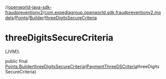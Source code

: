 //[openworld-java-sdk-fraudpreventionv2](../../../../index.md)/[com.expediagroup.openworld.sdk.fraudpreventionv2.models](../../index.md)/[Points](../index.md)/[Builder](index.md)/[threeDigitsSecureCriteria](three-digits-secure-criteria.md)

# threeDigitsSecureCriteria

[JVM]\

public final [Points.Builder](index.md)[threeDigitsSecureCriteria](three-digits-secure-criteria.md)([PaymentThreeDSCriteria](../../-payment-three-d-s-criteria/index.md)threeDigitsSecureCriteria)
